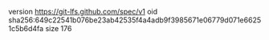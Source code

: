 version https://git-lfs.github.com/spec/v1
oid sha256:649c22541b076be23ab42535f4a4adb9f3985671e06779d071e66251c5b6d4fa
size 176
